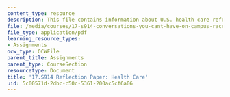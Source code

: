 ```yaml
---
content_type: resource
description: This file contains information about U.S. health care reform.
file: /media/courses/17-s914-conversations-you-cant-have-on-campus-race-ethnicity-gender-and-identity-spring-2012/5c00571d2dbcc50c5361200ac5cf6a06_MIT17_S914S12_health1.pdf
file_type: application/pdf
learning_resource_types:
- Assignments
ocw_type: OCWFile
parent_title: Assignments
parent_type: CourseSection
resourcetype: Document
title: '17.S914 Reflection Paper: Health Care'
uid: 5c00571d-2dbc-c50c-5361-200ac5cf6a06
---
```

